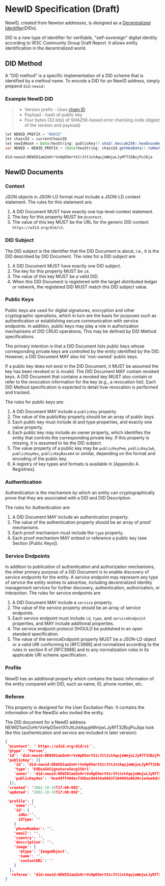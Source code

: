 # NewID Specification (Draft)

NewID, created from Newton addresses, is designed as a [Decentralized Identifier](https://w3c-ccg.github.io/did-spec/#did-documents)(DIDs). 

DID is a new type of identifier for verifiable, "self-sovereign" digital identity according to W3C Community Group Draft Report. It allows entity identification in the decentralized world.

## DID Method

A "DID method" is a specific implementation of a DID scheme that is identified by a method name. To encode a DID for an NewID address, simply prepend ```did:newid:```

### Example NewID DID

>- Version prefix - Uses [chain ID](https://gitlab.newtonproject.org/alexcg/newchain-sdk-example/blob/master/chain_id.md)
>- Payload - hash of public key
>- Four bytes (32 bits) of SHA256-based error checking code (digest of the version and payload)

```java
let NEWID_PREFIX = "NEWID"
let chainId = currentChainID
let newIdHash = Data(hexString: publicKey)?.sha3(.keccak256).hexEncoded
var NEWID = NEWID_PREFIX + (Data(hexString: chainId.getHexData().toHexString() + newIdHash!)?.base58CheckEncodedString())!
```

```
did:newid:NEWID1amZoHrrVxHpD5mrtX1rJttJxtAqujeWmjwLJyRfT32BujPuJbja
```

## NewID Documents

### Context

JSON objects in JSON-LD format must include a JSON-LD context statement. The rules for this statement are:

1. A DID Document MUST have exactly one top-level context statement.
2. The key for this property MUST be ```@context```.
3. The value of this key MUST be the URL for the generic DID context: ```https://w3id.org/did/v1```.

### DID Subject

The DID subject is the identifier that the DID Document is about, i.e., it is the DID described by DID Document. The rules for a DID subject are:

1. A DID Document MUST have exactly one DID subject.
2. The key for this property MUST be ```id```.
3. The value of this key MUST be a valid DID.
4. When this DID Document is registered with the target distributed ledger or network, the registered DID MUST match this DID subject value.

### Public Keys

Public keys are used for digital signatures, encryption and other cryptographic operations, which in turn are the basis for purposes such as authentication or establishing secure communication with service endpoints. In addition, public keys may play a role in authorization mechanisms of DID CRUD operations; This may be defined by DID Method specifications.

The primary intention is that a DID Document lists public keys whose corresponding private keys are controlled by the entity identified by the DID. However, a DID Document MAY also list 'non-owned' public keys.

If a public key does not exist in the DID Document, it MUST be assumed the key has been revoked or is invalid. The DID Document MAY contain revoked keys. A DID Document that contains a revoked key MUST also contain or refer to the revocation information for the key (e.g., a revocation list). Each DID Method specification is expected to detail how revocation is performed and tracked.

The rules for public keys are:

1. A DID Document MAY include a ```publicKey``` property.
2. The value of the publicKey property should be an array of public keys.
3. Each public key must include id and type properties, and exactly one value property.
4. Each public key may include an owner property, which identifies the entity that controls the corresponding private key. If this property is missing, it is assumed to be the DID subject.
5. The value property of a public key may be ```publicKeyPem```, ```publicKeyJwk```, ```publicKeyHex```, ```publicKeyBase64``` or similar, depending on the format and encoding of the public key.
6. A registry of key types and formats is available in [Appendix A. Registries].

### Authentication

Authentication is the mechanism by which an entity can cryptographically prove that they are associated with a DID and DID Description. 

The rules for Authentication are:

1. A DID Document MAY include an authentication property.
2. The value of the authentication property should be an array of proof mechanisms.
3. Each proof mechanism must include the ```type``` property.
4. Each proof mechanism MAY embed or reference a public key (see Section [Public Keys]).

### Service Endpoints

In addition to publication of authentication and authorization mechanisms, the other primary purpose of a DID Document is to enable discovery of service endpoints for the entity. A service endpoint may represent any type of service the entity wishes to advertise, including decentralized identity management services for further discovery, authentication, authorization, or interaction. The rules for service endpoints are:

1. A DID Document MAY include a ```service``` property.
2. The value of the service property should be an array of service endpoints.
3. Each service endpoint must include ```id```, ```type```, and ```serviceEndpoint``` properties, and MAY include additional properties.
4. The service endpoint protocol SHOULD be published in an open standard specification.
5. The value of the serviceEndpoint property MUST be a JSON-LD object or a valid URI conforming to [RFC3986] and normalized according to the rules in section 6 of [RFC3986] and to any normalization rules in its applicable URI scheme specification.

### Profile

NewID has an additional property which contains the basic information of the entity compared with DID, such as name, ID, phone number, etc.

### Referee

This property is designed for the User Excitation Plan. It contains the information of the NewIDs who invited the entity.

The DID document for a NewID address NEWID1amZoHrrVxHpD5mrtX1rJttJxtAqujeWmjwLJyRfT32BujPuJbja look like this (authentication and service are included in later version):

```json
{
 ‘@context’: ‘ https://w3id.org/did/v1'',
 ‘@type’: ‘Person’,
 'id': 'did:newid:NEWID1amZoHrrVxHpD5mrtX1rJttJxtAqujeWmjwLJyRfT32BujPuJbja',
 ‘publicKey’: [{
    'id': 'did:newid:NEWID1amZoHrrVxHpD5mrtX1rJttJxtAqujeWmjwLJyRfT32BujPuJbja#keys-1',
    'type': 'EdDsaSASignatureSecp256r1',
    'owner': 'did:newid:NEWID1amZoHrrVxHpD5mrtX1rJttJxtAqujeWmjwLJyRfT32BujPuJbja',
    'publicKeyHex': '0xe49ff40decf38bac86434a86037104085a8b30c1e4ae8dc543b8c40e235a77582431b1fdf4546f0a684d945f4030cf56fd773a52969961b2008ebc782649a0d5' //publicKeyPem, publicKeyBase58, publicKeyHex
  }],
 'created': '2002-10-10T17:00:00Z',
 'updated': '2002-10-10T17:00:00Z',

 'profile': {
    'name':'',
    'id': {
      idNo:'',
      idType: ''
    }
    'phoneNumber': '',
    'email': '',
    'country': '',
    'description': '',
    'image': {
      '@type': 'ImageObject',
      'name': '',
      'contentURL': ''
    }
  },
  'referee': ‘did:newid:NEWID1amZoHrrVxHpD5mrtX1rJttJxtAqujeWmjwLJyRfT32BujPuJbja’
}
```
